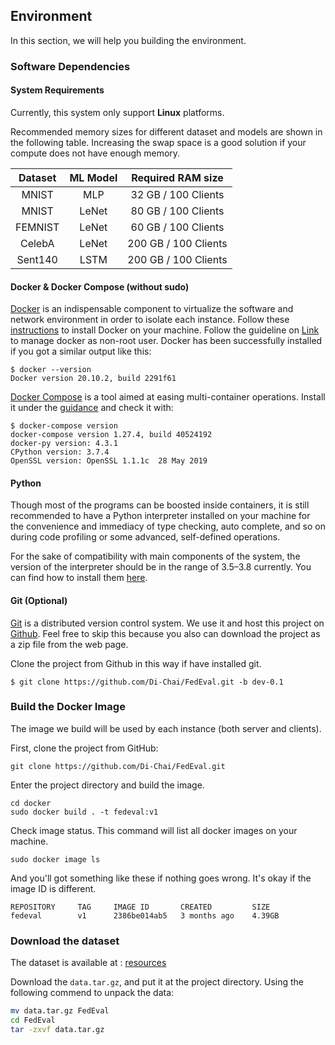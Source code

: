 ## Environment

In this section, we will help you building the environment. 

### Software Dependencies

#### System Requirements

Currently, this system only support **Linux** platforms.

Recommended memory sizes for different dataset and models are shown in the following table. Increasing the swap space is a good solution if your compute does not have enough memory.

| Dataset | ML Model |  Required RAM size   |
| :-----: | :------: | :------------------: |
|  MNIST  |   MLP    | 32 GB / 100 Clients  |
|  MNIST  |  LeNet   | 80 GB / 100 Clients  |
| FEMNIST |  LeNet   | 60 GB / 100 Clients  |
| CelebA  |  LeNet   | 200 GB / 100 Clients |
| Sent140 |  LSTM    | 200 GB / 100 Clients |

#### Docker & Docker Compose (without sudo)

[Docker](https://www.docker.com/) is an indispensable component to virtualize the software and network environment in order to isolate each instance. Follow these [instructions](https://docs.docker.com/engine/install/) to install Docker on your machine. Follow the guideline on [Link](https://docs.docker.com/engine/install/linux-postinstall/#manage-docker-as-a-non-root-user) to manage docker as non-root user. Docker has been successfully installed if you got a similar output like this:

```shell
$ docker --version
Docker version 20.10.2, build 2291f61
```

[Docker Compose](https://docs.docker.com/compose/) is a tool aimed at easing multi-container operations. Install it under the [guidance](https://docs.docker.com/compose/install/) and check it with:

```shell
$ docker-compose version
docker-compose version 1.27.4, build 40524192
docker-py version: 4.3.1
CPython version: 3.7.4
OpenSSL version: OpenSSL 1.1.1c  28 May 2019
```

#### Python

Though most of the programs can be boosted inside containers, it is still recommended to have a Python interpreter installed on your machine for the convenience and immediacy of type checking, auto complete, and so on during code profiling or some advanced, self-defined operations.

For the sake of compatibility with main components of the system, the version of the interpreter should be in the range of 3.5–3.8 currently. You can find how to install them [here](https://www.python.org/downloads/).

#### Git (Optional)

[Git](https://git-scm.com/) is a distributed version control system. We use it and host this project on [Github](https://github.com/Di-Chai/FedEval). Feel free to skip this because you also can download the project as a zip file from the web page.

Clone the project from Github in this way if have installed git.

```shell
$ git clone https://github.com/Di-Chai/FedEval.git -b dev-0.1
```

### Build the Docker Image

The image we build will be used by each instance (both server and clients).

First, clone the project from GitHub:

```shell
git clone https://github.com/Di-Chai/FedEval.git
```

Enter the project directory and build the image.

```shell
cd docker
sudo docker build . -t fedeval:v1
```

Check image status. This command will list all docker images on your machine.

```shell
sudo docker image ls
```

And you'll got something like these if nothing goes wrong. It's okay if the image ID is different.

```
REPOSITORY     TAG     IMAGE ID       CREATED         SIZE
fedeval        v1      2386be014ab5   3 months ago    4.39GB
```

### Download the dataset

The dataset is available at : [resources](https://www.jianguoyun.com/p/DX_c64cQrLjGCBjywfUD)

Download the `data.tar.gz`, and put it at the project directory. Using the following commend to unpack the data:

```bash
mv data.tar.gz FedEval
cd FedEval
tar -zxvf data.tar.gz
```
